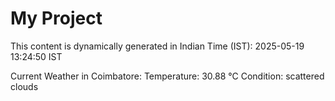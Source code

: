 # My Project

This content is dynamically generated in Indian Time (IST): 2025-05-19 13:24:50 IST


Current Weather in Coimbatore:
Temperature: 30.88 °C
Condition: scattered clouds
